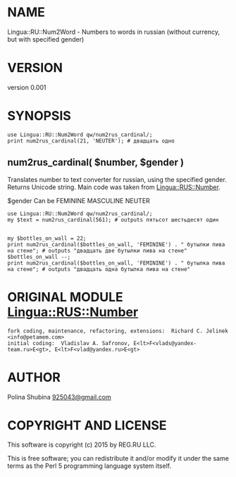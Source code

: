 # NAME

Lingua::RU::Num2Word - Numbers to words in russian (without currency, but with specified gender)

# VERSION

version 0.001

# SYNOPSIS

    use Lingua::RU::Num2Word qw/num2rus_cardinal/;
    print num2rus_cardinal(21, 'NEUTER'); # двадцать одно

## num2rus\_cardinal( $number, $gender )

Translates number to text converter for russian, using the specified gender. Returns Unicode string.
Main code was taken from [Lingua::RUS::Number](https://metacpan.org/pod/Lingua::RUS::Number).

$gender
    Can be
        FEMININE
        MASCULINE
        NEUTER

    use Lingua::RU::Num2Word qw/num2rus_cardinal/;
    my $text = num2rus_cardinal(561); # outputs пятьсот шестьдесят один


    my $bottles_on_wall = 22;
    print num2rus_cardinal($bottles_on_wall, 'FEMININE') . " бутылки пива на стене"; # outputs "двадцать две бутылки пива на стене"
    $bottles_on_wall --;
    print num2rus_cardinal($bottles_on_wall, 'FEMININE') . " бутылка пива на стене"; # outputs "двадцать одна бутылка пива на стене"

# ORIGINAL MODULE [Lingua::RUS::Number](https://metacpan.org/pod/Lingua::RUS::Number)

    fork coding, maintenance, refactoring, extensions:  Richard C. Jelinek <info@petamem.com>
    initial coding:  Vladislav A. Safronov, E<lt>F<vlads@yandex-team.ru>E<gt>, E<lt>F<vlad@yandex.ru>E<gt>

# AUTHOR

Polina Shubina <925043@gmail.com>

# COPYRIGHT AND LICENSE

This software is copyright (c) 2015 by REG.RU LLC.

This is free software; you can redistribute it and/or modify it under
the same terms as the Perl 5 programming language system itself.
